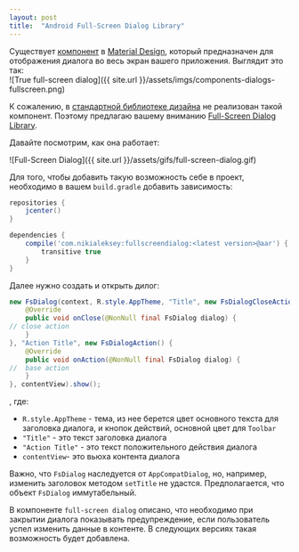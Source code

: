 ```yaml
---
layout: post
title:  "Android Full-Screen Dialog Library"
---
```


Существует [компонент](https://material.io/guidelines/components/dialogs.html#dialogs-full-screen-dialogs)
в [Material Design](https://material.io/guidelines/material-design/introduction.html), 
который предназначен для отображения диалога во весь экран вашего приложения. Выглядит это так:  
![True full-screen dialog]({{ site.url }}/assets/imgs/components-dialogs-fullscreen.png)

К сожалению, в [стандартной библиотеке дизайна](https://developer.android.com/training/material/design-library.html)
не реализован такой компонент. Поэтому предлагаю вашему вниманию 
[Full-Screen Dialog Library](https://github.com/nikialeksey/FullScreenDialog).

Давайте посмотрим, как она работает: 

![Full-Screen Dialog]({{ site.url }}/assets/gifs/full-screen-dialog.gif)

Для того, чтобы добавить такую возможность себе в проект, необходимо в вашем 
`build.gradle` добавить зависимость:
```groovy
repositories {
    jcenter()
}

dependencies {
    compile('com.nikialeksey:fullscreendialog:<latest version>@aar') {
        transitive true
    }
}
```

Далее нужно создать и открыть дилог:
```java
new FsDialog(context, R.style.AppTheme, "Title", new FsDialogCloseAction() {
    @Override
    public void onClose(@NonNull final FsDialog dialog) {
// close action
    }
}, "Action Title", new FsDialogAction() {
    @Override
    public void onAction(@NonNull final FsDialog dialog) {
//  base action        
    }
}, contentView).show();
```

, где: 
 - `R.style.AppTheme` - тема, из нее берется цвет основного текста для 
 заголовка диалога, и кнопок действий, основной цвет для `Toolbar`
 - `"Title"` - это текст заголовка диалога
 - `"Action Title"` - это текст положительного действия диалога
 - `contentView`- это вьюха контента диалога

Важно, что `FsDialog` наследуется от `AppCompatDialog`, но, например, изменить заголовок 
методом `setTitle` не удастся. Предполагается, что объект `FsDialog` иммутабельный. 

В компоненте `full-screen dialog` описано, что необходимо при закрытии диалога 
показывать предупреждение, если пользователь успел изменить данные в контенте. В следующих 
версиях такая возможность будет добавлена.
